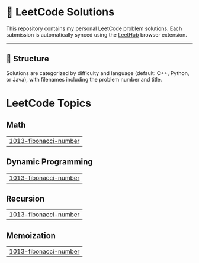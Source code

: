 # 📘 LeetCode Solutions

This repository contains my personal LeetCode problem solutions. Each submission is automatically synced using the [LeetHub](https://github.com/QasimWani/LeetHub) browser extension.

---

## 📌 Structure

Solutions are categorized by difficulty and language (default: C++, Python, or Java), with filenames including the problem number and title.

<!---LeetCode Topics Start-->
# LeetCode Topics
## Math
|  |
| ------- |
| [1013-fibonacci-number](https://github.com/Mohammedriad12/leetcode/tree/master/1013-fibonacci-number) |
## Dynamic Programming
|  |
| ------- |
| [1013-fibonacci-number](https://github.com/Mohammedriad12/leetcode/tree/master/1013-fibonacci-number) |
## Recursion
|  |
| ------- |
| [1013-fibonacci-number](https://github.com/Mohammedriad12/leetcode/tree/master/1013-fibonacci-number) |
## Memoization
|  |
| ------- |
| [1013-fibonacci-number](https://github.com/Mohammedriad12/leetcode/tree/master/1013-fibonacci-number) |
<!---LeetCode Topics End-->